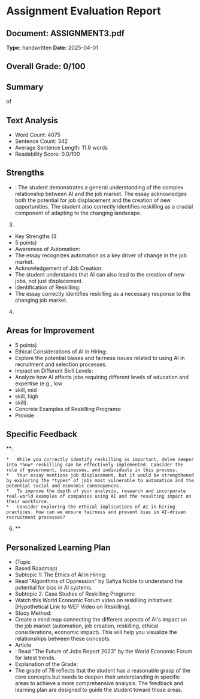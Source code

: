 # Assignment Evaluation Report

## Document: ASSIGNMENT3.pdf
**Type:** handwritten
**Date:** 2025-04-01

## Overall Grade: 0/100

## Summary
of

## Text Analysis
- Word Count: 4075
- Sentence Count: 342
- Average Sentence Length: 11.9 words
- Readability Score: 0.0/100

## Strengths
- : The student demonstrates a general understanding of the complex relationship between AI and the job market. The essay acknowledges both the potential for job displacement and the creation of new opportunities. The student also correctly identifies reskilling as a crucial component of adapting to the changing landscape.

3.
- Key Strengths (3
- 5 points)
- Awareness of Automation:
- The essay recognizes automation as a key driver of change in the job market.
- Acknowledgement of Job Creation:
- The student understands that AI can also lead to the creation of new jobs, not just displacement.
- Identification of Reskilling:
- The essay correctly identifies reskilling as a necessary response to the changing job market.

4.

## Areas for Improvement
- 5 points)
- Ethical Considerations of AI in Hiring:
- Explore the potential biases and fairness issues related to using AI in recruitment and selection processes.
- Impact on Different Skill Levels:
- Analyze how AI affects jobs requiring different levels of education and expertise (e.g., low
- skill, mid
- skill, high
- skill).
- Concrete Examples of Reskilling Programs:
- Provide

## Specific Feedback
**:

    *   While you correctly identify reskilling as important, delve deeper into *how* reskilling can be effectively implemented. Consider the role of government, businesses, and individuals in this process.
    *   Your essay mentions job displacement, but it would be strengthened by exploring the *types* of jobs most vulnerable to automation and the potential social and economic consequences.
    *   To improve the depth of your analysis, research and incorporate real-world examples of companies using AI and the resulting impact on their workforce.
    *   Consider exploring the ethical implications of AI in hiring practices. How can we ensure fairness and prevent bias in AI-driven recruitment processes?

6.  **

## Personalized Learning Plan
- (Topic
- Based Roadmap)
- Subtopic 1: The Ethics of AI in Hiring:
- Read "Algorithms of Oppression" by Safiya Noble to understand the potential for bias in AI systems.
- Subtopic 2: Case Studies of Reskilling Programs:
- Watch this World Economic Forum video on reskilling initiatives: [Hypothetical Link to WEF Video on Reskilling].
- Study Method:
- Create a mind map connecting the different aspects of AI's impact on the job market (automation, job creation, reskilling, ethical considerations, economic impact). This will help you visualize the relationships between these concepts.
- Article
- : Read "The Future of Jobs Report 2023" by the World Economic Forum for latest trends.
- Explanation of the Grade:
- The grade of 78 reflects that the student has a reasonable grasp of the core concepts but needs to deepen their understanding in specific areas to achieve a more comprehensive analysis. The feedback and learning plan are designed to guide the student toward those areas.
